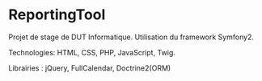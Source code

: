 ReportingTool
=============

Projet de stage de DUT Informatique.
Utilisation du framework Symfony2.

Technologies: HTML, CSS, PHP, JavaScript, Twig.

Librairies : jQuery, FullCalendar, Doctrine2(ORM)
